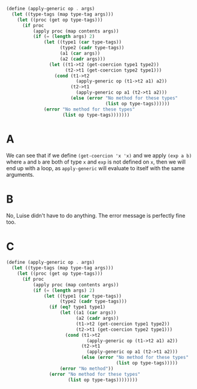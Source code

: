 
```scheme
(define (apply-generic op . args)
  (let ((type-tags (map type-tag args)))
    (let ((proc (get op type-tags)))
      (if proc
          (apply proc (map contents args))
          (if (= (length args) 2)
              (let ((type1 (car type-tags))
                    (type2 (cadr type-tags))
                    (a1 (car args))
                    (a2 (cadr args)))
                (let ((t1->t2 (get-coercion type1 type2))
                      (t2->t1 (get-coercion type2 type1)))
                  (cond (t1->t2
                          (apply-generic op (t1->t2 a1) a2))
                        (t2->t1
                          (apply-generic op a1 (t2->t1 a2)))
                        (else (error "No method for these types"
                                     (list op type-tags))))))
              (error "No method for these types"
                     (list op type-tags)))))))
```

# A

We can see that if we define `(get-coercion 'x 'x)` and we apply `(exp a b)`
where `a` and `b` are both of type `x` and `exp` is not defined on `x`, then we
will end up with a loop, as `apply-generic` will evaluate to itself with the
same arguments.

# B

No, Luise didn't have to do anything. The error message is perfectly fine too.

# C

```scheme
(define (apply-generic op . args)
  (let ((type-tags (map type-tag args)))
    (let ((proc (get op type-tags)))
      (if proc
          (apply proc (map contents args))
          (if (= (length args) 2)
              (let ((type1 (car type-tags))
                    (type2 (cadr type-tags)))
                (if (eq? type1 type1)
                    (let ((a1 (car args))
                          (a2 (cadr args))
                          (t1->t2 (get-coercion type1 type2))
                          (t2->t1 (get-coercion type2 type1)))
                      (cond (t1->t2
                              (apply-generic op (t1->t2 a1) a2))
                            (t2->t1
                              (apply-generic op a1 (t2->t1 a2)))
                            (else (error "No method for these types"
                                         (list op type-tags)))))
                    (error "No method"))
                (error "No method for these types"
                       (list op type-tags))))))))
```
